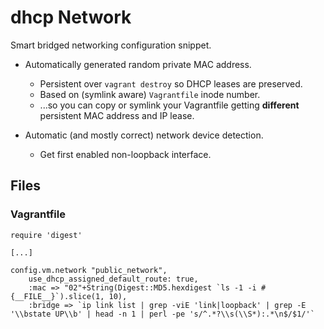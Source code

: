 dhcp Network
============

Smart bridged networking configuration snippet.

  * Automatically generated random private MAC address.
    - Persistent over `vagrant destroy` so DHCP leases are preserved.
    - Based on (symlink aware) `Vagrantfile` inode number.
    - ...so you can copy or symlink your Vagrantfile getting **different**
      persistent MAC address and IP lease.
 
  * Automatic (and mostly correct) network device detection.
    - Get first enabled non-loopback interface.


Files
-----

### Vagrantfile


    require 'digest'

    [...]

    config.vm.network "public_network",
        use_dhcp_assigned_default_route: true,
        :mac => "02"+String(Digest::MD5.hexdigest `ls -1 -i #{__FILE__}`).slice(1, 10),
        :bridge => `ip link list | grep -viE 'link|loopback' | grep -E '\\bstate UP\\b' | head -n 1 | perl -pe 's/^.*?\\s(\\S*):.*\n$/$1/'`



